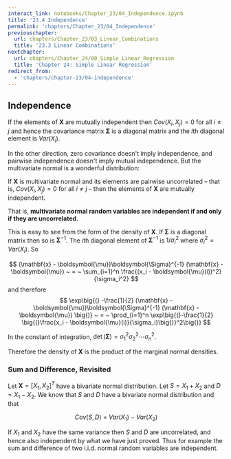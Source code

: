 ```yaml
---
interact_link: notebooks/Chapter_23/04_Independence.ipynb
title: '23.4 Independence'
permalink: 'chapters/Chapter_23/04_Independence'
previouschapter:
  url: chapters/Chapter_23/03_Linear_Combinations
  title: '23.3 Linear Combinations'
nextchapter:
  url: chapters/Chapter_24/00_Simple_Linear_Regression
  title: 'Chapter 24: Simple Linear Regression'
redirect_from:
  - 'chapters/chapter-23/04-independence'
---
```


## Independence

If the elements of $\mathbf{X}$ are mutually independent then $Cov(X_i, X_j) = 0$ for all $i \ne j$ and hence the covariance matrix $\boldsymbol{\Sigma}$ is a diagonal matrix and the $i$th diagonal element is $Var(X_i)$.

In the other direction, zero covariance doesn't imply independence, and pairwise independence doesn't imply mutual independence. But the multivariate normal is a wonderful distribution: 

If $\mathbf{X}$ is multivariate normal and its elements are pairwise uncorrelated – that is, $Cov(X_i, X_j) = 0$ for all 
$i \ne j$ – then the elements of $\mathbf{X}$ are mutually independent.

That is, **multivariate normal random variables are independent if and only if they are uncorrelated.**

This is easy to see from the form of the density of $\mathbf{X}$. If $\boldsymbol{\Sigma}$ is a diagonal matrix then so is $\boldsymbol{\Sigma}^{-1}$. The $i$th diagonal element of $\boldsymbol{\Sigma}^{-1}$ is $1/\sigma_i^2$ where $\sigma_i^2 = Var(X_i)$. So

$$
(\mathbf{x} - \boldsymbol{\mu})\boldsymbol{\Sigma}^{-1} (\mathbf{x} - \boldsymbol{\mu}) ~ = ~ \sum_{i=1}^n \frac{(x_i - \boldsymbol{\mu}(i))^2}{\sigma_i^2}
$$
and therefore
$$
\exp\big{(} -\frac{1}{2} (\mathbf{x} - \boldsymbol{\mu})\boldsymbol{\Sigma}^{-1} (\mathbf{x} - \boldsymbol{\mu}) \big{)} ~ = ~ \prod_{i=1}^n \exp\big{(}-\frac{1}{2} \big{(}\frac{x_i - \boldsymbol{\mu}(i)}{\sigma_i}\big{)}^2\big{)}
$$

In the constant of integration, $\det(\boldsymbol{\Sigma}) = \sigma_1^2 \sigma_2^2 \cdots \sigma_n^2$.

Therefore the density of $\mathbf{X}$ is the product of the marginal normal densities.

### Sum and Difference, Revisited
Let $\mathbf{X} = [X_1, X_2]^T$ have a bivariate normal distribution. Let $S = X_1 + X_2$ and $D = X_1 - X_2$. We know that $S$ and $D$ have a bivariate normal distribution and that

$$
Cov(S, D) ~ = ~ Var(X_1) - Var(X_2)
$$

If $X_1$ and $X_2$ have the same variance then $S$ and $D$ are uncorrelated, and hence also independent by what we have just proved. Thus for example the sum and difference of two i.i.d. normal random variables are independent.
